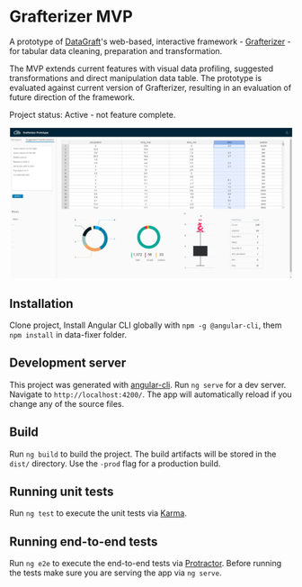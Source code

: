 # Grafterizer MVP
A prototype of [DataGraft](https://datagraft.net)'s web-based, interactive framework - [Grafterizer](https://datagraft.net) - for tabular data cleaning, preparation and transformation. 

The MVP extends current features with visual data profiling, suggested transformations and direct manipulation data table. The prototype is evaluated against current version of Grafterizer, resulting in an evaluation of future direction of the framework.

Project status: Active - not feature complete.

![Grafterizer MVP user interface](src/assets/img/Grafterizer_v0.3.JPG)

## Installation

Clone project, 
Install Angular CLI globally with `npm -g @angular-cli`, them `npm install` in data-fixer folder.
## Development server
This project was generated with [angular-cli](https://github.com/angular/angular-cli). Run `ng serve` for a dev server. Navigate to `http://localhost:4200/`. The app will automatically reload if you change any of the source files.

## Build
Run `ng build` to build the project. The build artifacts will be stored in the `dist/` directory. Use the `-prod` flag for a production build.

## Running unit tests
Run `ng test` to execute the unit tests via [Karma](https://karma-runner.github.io).

## Running end-to-end tests
Run `ng e2e` to execute the end-to-end tests via [Protractor](http://www.protractortest.org/).
Before running the tests make sure you are serving the app via `ng serve`.

